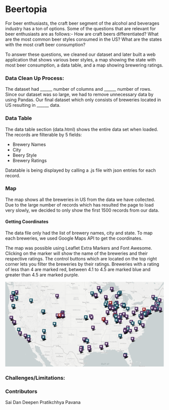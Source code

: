 # Beertopia

For beer enthusiasts, the craft beer segment of the alcohol and beverages industry has a ton of options. Some of the questions that are relevant for beer enthusiasts are as follows:-
How are craft beers differentiated?
What are the most common beer styles consumed in the US?
What are the states with the most craft beer consumption?

To answer these questions, we cleaned our dataset and later built a web application that shows various beer styles, a map showing the state with most beer consumption, a data table, and a map showing brewering ratings.

### Data Clean Up Process:

The dataset had ______ number of columns and ______  number of rows. Since our dataset was so large, we had to remove unnecessary data by using Pandas. Our final dataset which only consists of breweries located in US resulting in ______ data. 

### Data Table <br/>
The data table section (data.html) shows the entire data set when loaded. The records are filterable by 5 fields:

 - Brewery Names
 - City
 - Beery Style
 - Brewery Ratings

Datatable is being displayed by calling a .js file with json entries for each record.

### Map <br/>
The map shows all the breweries in US from the data we have collected. Due to the large number of records which has resulted the page to load very slowly, we decided to only show the first 1500 records from our data. 

#### Getting Coordinates
The data file only had the list of brewery names, city and state. To map each breweries, we used Google Maps API to get the coordinates.

The map was possible using Leaflet Extra Markers and Font Awesome. Clicking on the marker will show the name of the breweries and their respective ratings. The control buttons which are located on the top right corner lets you filter the breweries by their ratings. Breweries with a rating of less than 4 are marked red, between 4.1 to 4.5 are marked blue and greater than 4.5 are marked purple.

![map.png](map.png)

### Challenges/Limitations: 

### Contributors <br/>
 Sai
 Dan
 Deepen
 Pratikchhya
 Pavana
